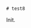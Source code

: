                                                                                                                                                                                                                                                                                                                                                                          # test8

Init.

